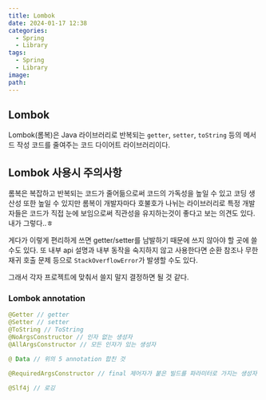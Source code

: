 ```yaml
---
title: Lombok
date: 2024-01-17 12:38
categories:
  - Spring
  - Library
tags:
  - Spring
  - Library
image: 
path:
---
```


## Lombok
Lombok(롬복)은 Java 라이브러리로 반복되는 `getter`, `setter`, `toString` 등의 메서드 작성 코드를 줄여주는 코드 다이어트 라이브러리이다.

## Lombok 사용시 주의사항
롬복은 복잡하고 반복되는 코드가 줄어듦으로써 코드의 가독성을 높일 수 있고 코딩 생산성 또한 높일 수 있지만 롬복이 개발자마다 호불호가 나뉘는 라이브러리로 특정 개발자들은 코드가 직접 눈에 보임으로써 직관성을 유지하는것이 좋다고 보는 의견도 있다. 내가 그렇다..ㅎ

게다가 이렇게 편리하게 쓰면 getter/setter를 남발하기 때문에 쓰지 않아야 할 곳에 쓸 수도 있다. 또 내부 api 설명과 내부 동작을 숙지하지 않고 사용한다면 순환 참조나 무한 재귀 호출 문제 등으로 `StackOverflowError`가 발생할 수도 있다.

그래서 각자 프로젝트에 맞춰서 쓸지 말지 결정하면 될 것 같다.

### Lombok annotation
```Java
@Getter // getter
@Setter // setter
@ToString // ToString
@NoArgsConstructor // 인자 없는 생성자
@AllArgsConstructor // 모든 인자가 있는 생성자

@ Data // 위의 5 annotation 합친 것

@RequiredArgsConstructor // final 제어자가 붙은 빌드를 파라미터로 가지는 생성자

@Slf4j // 로깅
```